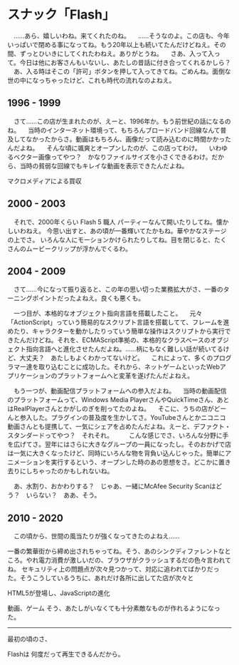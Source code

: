 # スナック「Flash」

　……あら、嬉しいわね。来てくれたのね。
　……そうなのよ。この店も、今年いっぱいで閉める事になってね。もう20年以上も続いてたんだけどねえ。その間、ずっとひいきにしてくれたわねえ。ありがとうね。
　さあ、入って入って。今日は他にお客さんもいないし、あたしの昔話に付き合ってくれるかしら？
　あ、入る時はそこの「許可」ボタンを押して入ってきてね。ごめんね。面倒な世の中になっちゃったけど、これも時代の流れなのよねえ。

## 1996 - 1999

　さて……この店が生まれたのが、えーと、1996年か。もう前世紀の話になるのね。
　当時のインターネット環境って、もちろんブロードバンド回線なんて普及してなかったからさ。動画はもちろん、画像だって読み込むのに時間かかったんだよね。
　そんな頃に颯爽とオープンしたのが、この店ってわけ。
　いわゆるベクター画像ってやつ？　かなりファイルサイズを小さくできるわけ。だから、当時の貧弱な回線でもキレイな動画を表示できたんだよね。

マクロメディアによる買収

## 2000 - 2003

　それで、2000年くらい
Flash 5
職人
パーティーなんて開いたりしてね。懐かしいわねえ。
今思い出すと、あの頃が一番輝いてたかもね。華やかなステージの上でさ。
いろんな人にモーションかけられたりしてね。目を閉じると、たくさんのムービークリップが浮かんでくるわ。

## 2004 - 2009

　さて……今になって振り返ると、この年の思い切った業務拡大がさ、一番のターニングポイントだったよねえ。良くも悪くも。

　一つ目が、本格的なオブジェクト指向言語を搭載したこと。
　元々「ActionScript」っていう簡易的なスクリプト言語を搭載してて、フレームを進めたり、キャラクターを動かしたりっていう簡単な操作はスクリプトから実行できたんだけどね。それを、ECMAScript準拠の、本格的なクラスベースのオブジェクト指向言語へと進化させたんだよね。……柄にもなく難しい話が続いてるけど、大丈夫？　あたしもよくわかってないけど。
　これによって、多くのプログラマー達を取り込むことに成功した。それから、ネットゲームといったWebアプリケーションのプラットフォームへと変革を遂げたんだよねえ。

　もう一つが、動画配信プラットフォームへの参入だよね。
　当時の動画配信のプラットフォームって、Windows Media PlayerさんやQuickTimeさん、あとはRealPlayerさんとかがしのぎを削ってたのよね。
　そこに、うちの店がどーんと参入した。プラグインの普及度を生かしてさ。YouTubeさんとかニコニコ動画さんとも提携して、一気にシェアを占めたんだよね。えーと、デファクト・スタンダードってやつ？　それそれ。
　
　こんな感じでさ、いろんな分野に手を広げてさ。翌年にはさらに大きなグループの一員になったし。そのおかげで店は一気に大きくなったけど、同時にいろんな物を背負い込んじゃった。簡単にアニメーションを実行するという、オープンした時のあの思想をさ。どこかに置き去りにしちゃったのかもしれないね。

　あ、水割り、おかわりする？　じゃあ、一緒にMcAfee Security Scanはどう？　いらない？　ああ、そう。

## 2010 - 2020

　この頃から、世間の風当たりが強くなってきたのよねえ……

一番の繁華街から締め出されちゃってね。そう、あのシンクディファレントなところ。やれ電力消費が激しいだの、ブラウザがクラッシュするだの色々言われてね。
セキュリティ上の問題点が次々見つかって、対応に追われてばかりだった。そうこうしているうちに、あれだけ各所に出してた店が次々と

HTML5が登場し、JavaScriptの進化

動画、ゲーム
そう、あたしがいなくても十分素敵なものが作れるようになった。

----

最初の頃のさ、

Flashは
何度だって再生できるんだから。
<!--stackedit_data:
eyJoaXN0b3J5IjpbMTkzNTQzNjgzMCwtMTgyOTU0ODczOCwtMT
gzMTkzNTc2MSwtOTM4MTE0MjkxLC0yNDU3NDIzMjAsLTIwMDA1
ODY0MDMsNzM4Mzc1NjU4LDI2MjA4ODAxNywtMTE1NDIwNDU5MS
w2NjMyMzQzNzYsMTgxMjU0ODcxNCwtMTE5NTY0MDU0OSwxOTg3
NjYxNzIyLC0xMzY0MjA5MTc1LC0xOTc4MDU0MjIsMTI3NzI1OT
I4NV19
-->
